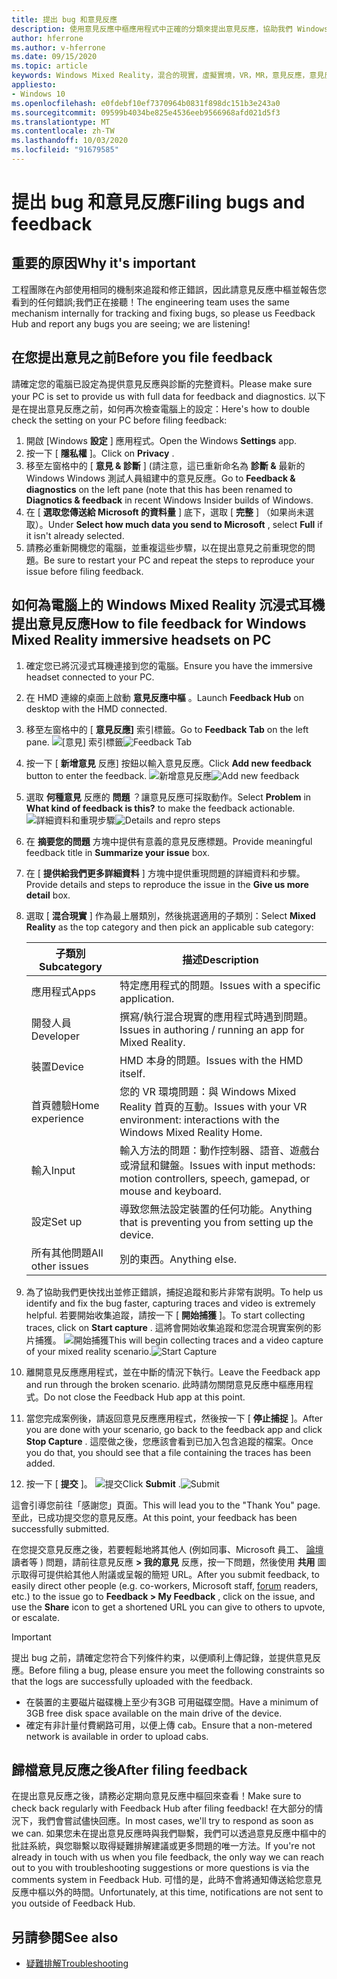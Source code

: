 ```yaml
---
title: 提出 bug 和意見反應
description: 使用意見反應中樞應用程式中正確的分類來提出意見反應，協助我們 Windows Mixed Reality 更好。
author: hferrone
ms.author: v-hferrone
ms.date: 09/15/2020
ms.topic: article
keywords: Windows Mixed Reality，混合的現實，虛擬實境，VR，MR，意見反應，意見反應中樞，bug
appliesto:
- Windows 10
ms.openlocfilehash: e0fdebf10ef7370964b0831f898dc151b3e243a0
ms.sourcegitcommit: 09599b4034be825e4536eeb9566968afd021d5f3
ms.translationtype: MT
ms.contentlocale: zh-TW
ms.lasthandoff: 10/03/2020
ms.locfileid: "91679585"
---
```

# <a name="filing-bugs-and-feedback"></a><span data-ttu-id="87879-104">提出 bug 和意見反應</span><span class="sxs-lookup"><span data-stu-id="87879-104">Filing bugs and feedback</span></span>

## <a name="why-its-important"></a><span data-ttu-id="87879-105">重要的原因</span><span class="sxs-lookup"><span data-stu-id="87879-105">Why it's important</span></span>

<span data-ttu-id="87879-106">工程團隊在內部使用相同的機制來追蹤和修正錯誤，因此請意見反應中樞並報告您看到的任何錯誤;我們正在接聽！</span><span class="sxs-lookup"><span data-stu-id="87879-106">The engineering team uses the same mechanism internally for tracking and fixing bugs, so please us Feedback Hub and report any bugs you are seeing; we are listening!</span></span>

## <a name="before-you-file-feedback"></a><span data-ttu-id="87879-107">在您提出意見之前</span><span class="sxs-lookup"><span data-stu-id="87879-107">Before you file feedback</span></span>

<span data-ttu-id="87879-108">請確定您的電腦已設定為提供意見反應與診斷的完整資料。</span><span class="sxs-lookup"><span data-stu-id="87879-108">Please make sure your PC is set to provide us with full data for feedback and diagnostics.</span></span> <span data-ttu-id="87879-109">以下是在提出意見反應之前，如何再次檢查電腦上的設定：</span><span class="sxs-lookup"><span data-stu-id="87879-109">Here's how to double check the setting on your PC before filing feedback:</span></span>
1. <span data-ttu-id="87879-110">開啟 [Windows **設定** ] 應用程式。</span><span class="sxs-lookup"><span data-stu-id="87879-110">Open the Windows **Settings** app.</span></span>
2. <span data-ttu-id="87879-111">按一下 [ **隱私權** ]。</span><span class="sxs-lookup"><span data-stu-id="87879-111">Click on **Privacy** .</span></span>
3. <span data-ttu-id="87879-112">移至左窗格中的 [ **意見 & 診斷** ] (請注意，這已重新命名為 **診斷 &** 最新的 Windows Windows 測試人員組建中的意見反應。</span><span class="sxs-lookup"><span data-stu-id="87879-112">Go to **Feedback & diagnostics** on the left pane (note that this has been renamed to **Diagnotics & feedback** in recent Windows Insider builds of Windows.</span></span>
4. <span data-ttu-id="87879-113">在 [ **選取您傳送給 Microsoft 的資料量** ] 底下，選取 [ **完整** ] （如果尚未選取）。</span><span class="sxs-lookup"><span data-stu-id="87879-113">Under **Select how much data you send to Microsoft** , select **Full** if it isn't already selected.</span></span>
5. <span data-ttu-id="87879-114">請務必重新開機您的電腦，並重複這些步驟，以在提出意見之前重現您的問題。</span><span class="sxs-lookup"><span data-stu-id="87879-114">Be sure to restart your PC and repeat the steps to reproduce your issue before filing feedback.</span></span>

## <a name="how-to-file-feedback-for-windows-mixed-reality-immersive-headsets-on-pc"></a><span data-ttu-id="87879-115">如何為電腦上的 Windows Mixed Reality 沉浸式耳機提出意見反應</span><span class="sxs-lookup"><span data-stu-id="87879-115">How to file feedback for Windows Mixed Reality immersive headsets on PC</span></span>
1. <span data-ttu-id="87879-116">確定您已將沉浸式耳機連接到您的電腦。</span><span class="sxs-lookup"><span data-stu-id="87879-116">Ensure you have the immersive headset connected to your PC.</span></span>
2. <span data-ttu-id="87879-117">在 HMD 連線的桌面上啟動 **意見反應中樞** 。</span><span class="sxs-lookup"><span data-stu-id="87879-117">Launch **Feedback Hub** on desktop with the HMD connected.</span></span>
3. <span data-ttu-id="87879-118">移至左窗格中的 [ **意見反應]** 索引標籤。</span><span class="sxs-lookup"><span data-stu-id="87879-118">Go to **Feedback Tab** on the left pane.</span></span> <span data-ttu-id="87879-119">![[意見] 索引標籤](images/feedback1.png)</span><span class="sxs-lookup"><span data-stu-id="87879-119">![Feedback Tab](images/feedback1.png)</span></span> 
4. <span data-ttu-id="87879-120">按一下 [ **新增意見** 反應] 按鈕以輸入意見反應。</span><span class="sxs-lookup"><span data-stu-id="87879-120">Click **Add new feedback** button to enter the feedback.</span></span> <span data-ttu-id="87879-121">![新增意見反應](images/feedback2.png)</span><span class="sxs-lookup"><span data-stu-id="87879-121">![Add new feedback](images/feedback2.png)</span></span>
5. <span data-ttu-id="87879-122">選取 **何種意見** 反應的 **問題** ？讓意見反應可採取動作。</span><span class="sxs-lookup"><span data-stu-id="87879-122">Select **Problem** in **What kind of feedback is this?** to make the feedback actionable.</span></span> <span data-ttu-id="87879-123">![詳細資料和重現步驟](images/feedback3.png)</span><span class="sxs-lookup"><span data-stu-id="87879-123">![Details and repro steps](images/feedback3.png)</span></span>
6. <span data-ttu-id="87879-124">在 **摘要您的問題** 方塊中提供有意義的意見反應標題。</span><span class="sxs-lookup"><span data-stu-id="87879-124">Provide meaningful feedback title in **Summarize your issue** box.</span></span>
7. <span data-ttu-id="87879-125">在 [ **提供給我們更多詳細資料** ] 方塊中提供重現問題的詳細資料和步驟。</span><span class="sxs-lookup"><span data-stu-id="87879-125">Provide details and steps to reproduce the issue in the **Give us more detail** box.</span></span>
8. <span data-ttu-id="87879-126">選取 [ **混合現實** ] 作為最上層類別，然後挑選適用的子類別：</span><span class="sxs-lookup"><span data-stu-id="87879-126">Select **Mixed Reality** as the top category and then pick an applicable sub category:</span></span>

   | <span data-ttu-id="87879-127">子類別</span><span class="sxs-lookup"><span data-stu-id="87879-127">Subcategory</span></span>      | <span data-ttu-id="87879-128">描述</span><span class="sxs-lookup"><span data-stu-id="87879-128">Description</span></span>                                                                           |
   |------------------|---------------------------------------------------------------------------------------|
   | <span data-ttu-id="87879-129">應用程式</span><span class="sxs-lookup"><span data-stu-id="87879-129">Apps</span></span>             | <span data-ttu-id="87879-130">特定應用程式的問題。</span><span class="sxs-lookup"><span data-stu-id="87879-130">Issues with a specific application.</span></span>                                                   |
   | <span data-ttu-id="87879-131">開發人員</span><span class="sxs-lookup"><span data-stu-id="87879-131">Developer</span></span>        | <span data-ttu-id="87879-132">撰寫/執行混合現實的應用程式時遇到問題。</span><span class="sxs-lookup"><span data-stu-id="87879-132">Issues in authoring / running an app for Mixed Reality.</span></span>                               |
   | <span data-ttu-id="87879-133">裝置</span><span class="sxs-lookup"><span data-stu-id="87879-133">Device</span></span>           | <span data-ttu-id="87879-134">HMD 本身的問題。</span><span class="sxs-lookup"><span data-stu-id="87879-134">Issues with the HMD itself.</span></span>                                                           |
   | <span data-ttu-id="87879-135">首頁體驗</span><span class="sxs-lookup"><span data-stu-id="87879-135">Home experience</span></span>  | <span data-ttu-id="87879-136">您的 VR 環境問題：與 Windows Mixed Reality 首頁的互動。</span><span class="sxs-lookup"><span data-stu-id="87879-136">Issues with your VR environment: interactions with the Windows Mixed Reality Home.</span></span>    |
   | <span data-ttu-id="87879-137">輸入</span><span class="sxs-lookup"><span data-stu-id="87879-137">Input</span></span>            | <span data-ttu-id="87879-138">輸入方法的問題：動作控制器、語音、遊戲台或滑鼠和鍵盤。</span><span class="sxs-lookup"><span data-stu-id="87879-138">Issues with input methods: motion controllers, speech, gamepad, or mouse and keyboard.</span></span>|
   | <span data-ttu-id="87879-139">設定</span><span class="sxs-lookup"><span data-stu-id="87879-139">Set up</span></span>           | <span data-ttu-id="87879-140">導致您無法設定裝置的任何功能。</span><span class="sxs-lookup"><span data-stu-id="87879-140">Anything that is preventing you from setting up the device.</span></span>                           |
   | <span data-ttu-id="87879-141">所有其他問題</span><span class="sxs-lookup"><span data-stu-id="87879-141">All other issues</span></span> | <span data-ttu-id="87879-142">別的東西。</span><span class="sxs-lookup"><span data-stu-id="87879-142">Anything else.</span></span>                                                                        |


9. <span data-ttu-id="87879-143">為了協助我們更快找出並修正錯誤，捕捉追蹤和影片非常有説明。</span><span class="sxs-lookup"><span data-stu-id="87879-143">To help us identify and fix the bug faster, capturing traces and video is extremely helpful.</span></span> <span data-ttu-id="87879-144">若要開始收集追蹤，請按一下 [ **開始捕獲** ]。</span><span class="sxs-lookup"><span data-stu-id="87879-144">To start collecting traces, click on **Start capture** .</span></span> <span data-ttu-id="87879-145">這將會開始收集追蹤和您混合現實案例的影片捕獲。 ![開始捕獲](images/feedback4.png)</span><span class="sxs-lookup"><span data-stu-id="87879-145">This will begin collecting traces and a video capture of your mixed reality scenario.![Start Capture](images/feedback4.png)</span></span>
10. <span data-ttu-id="87879-146">離開意見反應應用程式，並在中斷的情況下執行。</span><span class="sxs-lookup"><span data-stu-id="87879-146">Leave the Feedback app and run through the broken scenario.</span></span> <span data-ttu-id="87879-147">此時請勿關閉意見反應中樞應用程式。</span><span class="sxs-lookup"><span data-stu-id="87879-147">Do not close the Feedback Hub app at this point.</span></span>
11. <span data-ttu-id="87879-148">當您完成案例後，請返回意見反應應用程式，然後按一下 [ **停止捕捉** ]。</span><span class="sxs-lookup"><span data-stu-id="87879-148">After you are done with your scenario, go back to the feedback app and click **Stop Capture** .</span></span> <span data-ttu-id="87879-149">這麼做之後，您應該會看到已加入包含追蹤的檔案。</span><span class="sxs-lookup"><span data-stu-id="87879-149">Once you do that, you should see that a file containing the traces has been added.</span></span>
12. <span data-ttu-id="87879-150">按一下 [ **提交** ]。 ![提交](images/feedback5.png)</span><span class="sxs-lookup"><span data-stu-id="87879-150">Click **Submit** .![Submit](images/feedback5.png)</span></span>

<span data-ttu-id="87879-151">這會引導您前往「感謝您」頁面。</span><span class="sxs-lookup"><span data-stu-id="87879-151">This will lead you to the "Thank You" page.</span></span> <span data-ttu-id="87879-152">至此，已成功提交您的意見反應。</span><span class="sxs-lookup"><span data-stu-id="87879-152">At this point, your feedback has been successfully submitted.</span></span> 

<span data-ttu-id="87879-153">在您提交意見反應之後，若要輕鬆地將其他人 (例如同事、Microsoft 員工、 [論壇](https://forums.hololens.com/) 讀者等 ) 問題，請前往意見反應 **> 我的意見** 反應，按一下問題，然後使用 **共用** 圖示取得可提供給其他人附議或呈報的簡短 URL。</span><span class="sxs-lookup"><span data-stu-id="87879-153">After you submit feedback, to easily direct other people (e.g. co-workers, Microsoft staff, [forum](https://forums.hololens.com/) readers, etc.) to the issue go to **Feedback > My Feedback** , click on the issue, and use the **Share** icon to get a shortened URL you can give to others to upvote, or escalate.</span></span>

> [!IMPORTANT]
> <span data-ttu-id="87879-154">提出 bug 之前，請確定您符合下列條件約束，以便順利上傳記錄，並提供意見反應。</span><span class="sxs-lookup"><span data-stu-id="87879-154">Before filing a bug, please ensure you meet the following constraints so that the logs are successfully uploaded with the feedback.</span></span>
>    * <span data-ttu-id="87879-155">在裝置的主要磁片磁碟機上至少有3GB 可用磁碟空間。</span><span class="sxs-lookup"><span data-stu-id="87879-155">Have a minimum of 3GB free disk space available on the main drive of the device.</span></span>
>    * <span data-ttu-id="87879-156">確定有非計量付費網路可用，以便上傳 cab。</span><span class="sxs-lookup"><span data-stu-id="87879-156">Ensure that a non-metered network is available in order to upload cabs.</span></span>


## <a name="after-filing-feedback"></a><span data-ttu-id="87879-157">歸檔意見反應之後</span><span class="sxs-lookup"><span data-stu-id="87879-157">After filing feedback</span></span>

<span data-ttu-id="87879-158">在提出意見反應之後，請務必定期向意見反應中樞回來查看！</span><span class="sxs-lookup"><span data-stu-id="87879-158">Make sure to check back regularly with Feedback Hub after filing feedback!</span></span> <span data-ttu-id="87879-159">在大部分的情況下，我們會嘗試儘快回應。</span><span class="sxs-lookup"><span data-stu-id="87879-159">In most cases, we'll try to respond as soon as we can.</span></span> <span data-ttu-id="87879-160">如果您未在提出意見反應時與我們聯繫，我們可以透過意見反應中樞中的批註系統，與您聯繫以取得疑難排解建議或更多問題的唯一方法。</span><span class="sxs-lookup"><span data-stu-id="87879-160">If you're not already in touch with us when you file feedback, the only way we can reach out to you with troubleshooting suggestions or more questions is via the comments system in Feedback Hub.</span></span> <span data-ttu-id="87879-161">可惜的是，此時不會將通知傳送給您意見反應中樞以外的時間。</span><span class="sxs-lookup"><span data-stu-id="87879-161">Unfortunately, at this time, notifications are not sent to you outside of Feedback Hub.</span></span>


## <a name="see-also"></a><span data-ttu-id="87879-162">另請參閱</span><span class="sxs-lookup"><span data-stu-id="87879-162">See also</span></span>
* [<span data-ttu-id="87879-163">疑難排解</span><span class="sxs-lookup"><span data-stu-id="87879-163">Troubleshooting</span></span>](troubleshooting-windows-mixed-reality.md)

